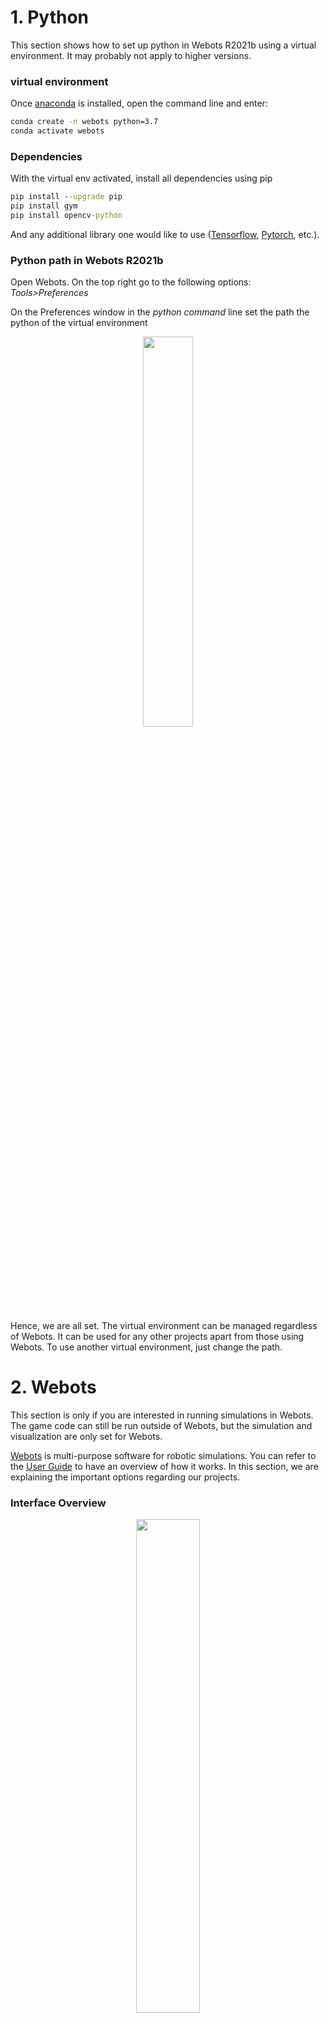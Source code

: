 # 1. Python

This section shows how to set up python in Webots R2021b using a virtual environment. It may probably not apply to higher versions.

### virtual environment

Once [anaconda](https://docs.anaconda.com/anaconda/install/) is installed, open the command line and enter:

```cmd
conda create -n webots python=3.7
conda activate webots
```
### Dependencies

With the virtual env activated, install all dependencies using pip

```cmd
pip install --upgrade pip
pip install gym
pip install opencv-python
```
And any additional library one would like to use ([Tensorflow](https://www.tensorflow.org/install), [Pytorch](https://pytorch.org/get-started/locally/), etc.).

### Python path in Webots R2021b

Open Webots. On the top right go to the following options: *Tools>Preferences*

On the Preferences window in the *python command* line set the path the python of the virtual environment
<p align="center">
  <img width="40%" src="https://github.com/jbakambana/slimebot-volleyball/blob/main/Images/ref1.png"></img>
</p>

Hence, we are all set. The virtual environment can be managed regardless of Webots. It can be used for any other projects apart from those using Webots. To use another virtual environment, just change the path.

# 2. Webots

This section is only if you are interested in running simulations in Webots. The game code can still be run outside of Webots, but the simulation and visualization are only set for Webots.

[Webots](https://cyberbotics.com/) is multi-purpose software for robotic simulations. You can refer to the [User Guide](https://cyberbotics.com/doc/guide/getting-started-with-webots) to have an overview of how it works. In this section, we are explaining the important options regarding our projects.

### Interface Overview

<p align="center">
  <img width="45%" src="https://github.com/jbakambana/slimebot-volleyball/blob/main/Images/ref2.png"></img>
</p>
<p align="center">
 Typical Webots interface
</p>

According to the numbers in the image above:

1. 3D scene: Serves as a real-time visualizer of the virtual environment.
2. Console: Webots has a built-in console that helps to follow up on the progress of simulations.
3. IDE: Webots has a built-in IDE that allows to type codes and scripts directly in Webots. It is possible to use an external IDE such Visual Studio or Pycharm using the following [guide](https://cyberbotics.com/doc/guide/using-your-ide) to run simulations outside of Webots. 
4. Scene Tree: The scene tree contain the list of all elements in the 3D scene and their specific attributes (color, physics, etc.) For this game, we don't have to worry about it, except for the need of customizing the default 3D scene of the game.

### Run a simulation

There are some Buttons on top of the 3D scene and Scene Tree panels. Place the cursor on top of a button and a text message will appear to explain what is the button used for. Let's give a briefing about some of them.

<p align="center">
  <img width="45%" src="https://github.com/jbakambana/slimebot-volleyball/blob/main/Images/ref3.png"></img>
</p>

1. Restore the simulation at the initial state. Click on it only if you need to restart a simulation (For example after fixing bugs) otherwise you may lose all progress so far.
2. Execute simulation for only one timestep. May be helpful to check if everything is running accordingly in the 3D scene.
3. Simulate in real-time. If you want to enjoy the simulation in real-time then there is your button.
4. Run the simulation as fast as possible. There is the button you need when training agents. The speed depends on the capacity of the used equipment.
5. Hide or Show rendering. The rendering uses graphics and may slow down a bit the simulation, even in the fast speed mode. You can hide the 3D scene by clicking on it to add more speed to the simulation.
6. Record the simulation as a video to save locally on your device.

The timeline panel on the left shows the running time of the simulation. you can pause the simulation and continue it later, as long as Webots doesn't shut down.

### Open a project

To open a project in webots go to the top right a follow those options: *File>Open World*

Then navigate into your device where the project is saved and seek for the file: *world.wbt*. If you cloned this repository this should be the path to the world.wbt file: 

  */home/usrname/slimebot-volleyball/slimebot-volleyball/worlds/world.wbt*
  
 Once the project open, you can run the simulation. But should make sure to have the right controller script running.

### Controllers

A [controller](https://cyberbotics.com/doc/guide/controller-programming) in Webots is a script in charge of controller dynamics of the simulation. They are two kinds of controllers *robot-controller* and *supervisor-controller*. We are more interested in the supervisor for now. To train or evaluate an agent we need to define the script as a controller such that *Webots* will recognize it.

To use a controller: On the Scene, Tree unroll the arrow right before *DEF SCENE_CONTROL Robot*

<p align="center">
  <img width="25%" src="https://github.com/jbakambana/slimebot-volleyball/blob/main/Images/scenecontroller.png"></img>
</p>

Navigate to the controller section:

<p align="center">
  <img width="25%" src="https://github.com/jbakambana/slimebot-volleyball/blob/main/Images/scenecontroller2.png"></img>
</p>

*Select* pops up a window allowing you to choose which controller to use. *Edit* will open the controller on the Internal IDE if one wants to edit it.
They are predefine controllers in the project that one is free to test and adjust :
1. randomPlayer:  Using a random policy
2. evaluation: Evaluate the pretrained PPO
3. self_trainig_ppo: A script that trains a stablebaselines PPO in a selfplay fashion

Though the code can run independently from *Webots*, we'll see now how to create a controller script that Webots can recognize for the simulation.

### Customized Controller

To create a customized controller go to the top of *Webots* and click on the following options: *Wizards> New Robot Controller...*

<p align="center">
  <img width="35%" src="https://github.com/jbakambana/slimebot-volleyball/blob/main/Images/new_controller.png"></img>
</p>

Click next and select python as the programming language

<p align="center">
  <img width="35%" src="https://github.com/jbakambana/slimebot-volleyball/blob/main/Images/new_controller2.png"></img>
</p>

Give a name to your controller

<p align="center">
  <img width="35%" src="https://github.com/jbakambana/slimebot-volleyball/blob/main/Images/new_controller3.png"></img>
</p>

Click on *Finish*. A new directory containing a python file with the same name will be created. Default the new controller will be open in the text editor. Otherwise, you can still select it on the controllers' panels and click on *Edit*.

<p align="center">
  <img width="40%" src="https://github.com/jbakambana/slimebot-volleyball/blob/main/Images/new_controller4.png"></img>
</p>
